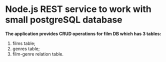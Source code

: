 # Node.js REST service to work with small postgreSQL database

**The application provides CRUD operations for film DB which has 3 tables:**

1.  films table;
2.  genres table;
3.  film-genre relation table.